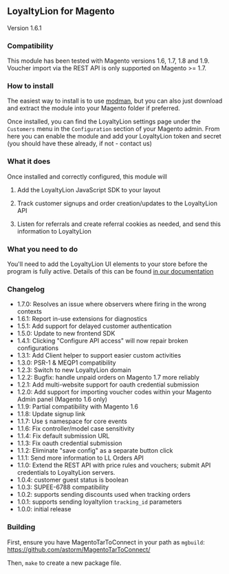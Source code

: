 ## LoyaltyLion for Magento

Version 1.6.1

### Compatibility

This module has been tested with Magento versions 1.6, 1.7, 1.8 and 1.9.
Voucher import via the REST API is only supported on Magento >= 1.7.

### How to install

The easiest way to install is to use [modman](https://github.com/colinmollenhour/modman), but you can also just download and extract the module into your Magento folder if preferred.

Once installed, you can find the LoyaltyLion settings page under the `Customers` menu in the `Configuration` section of your Magento admin. From here you can enable the module and add your LoyaltyLion token and secret (you should have these already, if not - contact us)

### What it does

Once installed and correctly configured, this module will

1. Add the LoyaltyLion JavaScript SDK to your layout

2. Track customer signups and order creation/updates to the LoyaltyLion API

3. Listen for referrals and create referral cookies as needed, and send this information to LoyaltyLion

### What you need to do

You'll need to add the LoyaltyLion UI elements to your store before the program is fully active. Details of this can be found [in our documentation](https://developers.loyaltylion.com/sdk/)

### Changelog

- 1.7.0: Resolves an issue where observers where firing in the wrong contexts
- 1.6.1: Report in-use extensions for diagnostics
- 1.5.1: Add support for delayed customer authentication
- 1.5.0: Update to new frontend SDK
- 1.4.1: Clicking "Configure API access" will now repair broken configurations
- 1.3.1: Add Client helper to support easier custom activities
- 1.3.0: PSR-1 & MEQP1 compatibility
- 1.2.3: Switch to new LoyaltyLion domain
- 1.2.2: Bugfix: handle unpaid orders on Magento 1.7 more reliably
- 1.2.1: Add multi-website support for oauth credential submission
- 1.2.0: Add support for importing voucher codes within your Magento Admin panel (Magento 1.6 only)
- 1.1.9: Partial compatibility with Magento 1.6
- 1.1.8: Update signup link
- 1.1.7: Use `$` namespace for core events
- 1.1.6: Fix controller/model case sensitivity
- 1.1.4: Fix default submission URL
- 1.1.3: Fix oauth credential submission
- 1.1.2: Eliminate "save config" as a separate button click
- 1.1.1: Send more information to LL Orders API
- 1.1.0: Extend the REST API with price rules and vouchers; submit API credentials to LoyaltyLion servers.
- 1.0.4: customer guest status is boolean
- 1.0.3: SUPEE-6788 compatibility
- 1.0.2: supports sending discounts used when tracking orders
- 1.0.1: supports sending loyaltylion `tracking_id` parameters
- 1.0.0: initial release

### Building

First, ensure you have MagentoTarToConnect in your path as `mgbuild`: https://github.com/astorm/MagentoTarToConnect/

Then, `make` to create a new package file.
